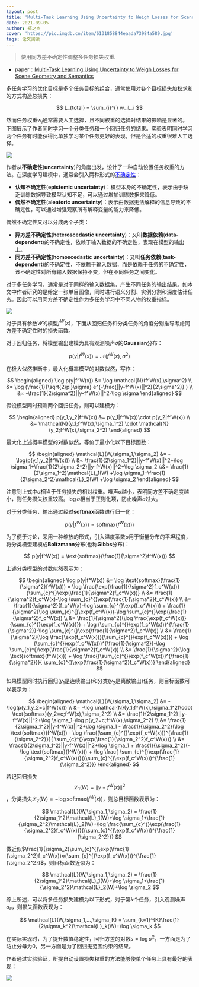 ```yaml
---
layout: post
title: 'Multi-Task Learning Using Uncertainty to Weigh Losses for Scene Geometry and Semantics'
date: 2021-09-05
author: 郑之杰
cover: 'https://pic.imgdb.cn/item/6131858844eaada73984a589.jpg'
tags: 论文阅读
---
```


> 使用同方差不确定性调整多任务损失权重.

- paper：[Multi-Task Learning Using Uncertainty to Weigh Losses for Scene Geometry and Semantics](https://arxiv.org/abs/1705.07115v3)

多任务学习的优化目标是多个任务目标的组合，通常使用对各个目标损失加权求和的方式构造总损失：

$$ L_{total} = \sum_{i}^{} w_iL_i $$

然而任务权重$w_i$通常需要人工选择，且不同权重的选择对结果的影响是显著的。下图展示了作者同时学习一个分类任务和一个回归任务的结果。实验表明同时学习两个任务有时能获得比单独学习某个任务更好的表现，但是合适的权重很难人工选择。

![](https://pic.imgdb.cn/item/61318aae44eaada7398e6ccc.jpg)

作者从**不确定性**(**uncertainty**)的角度出发，设计了一种自动设置任务权重的方法。在深度学习建模中，通常会引入两种形式的[<font color=blue>不确定性</font>](https://0809zheng.github.io/2022/08/02/uncertainty.html)：
- **认知不确定性**(**epistemic uncertainty**)：模型本身的不确定性，表示由于缺乏训练数据导致模型认知不足，可以通过增加训练数据来降低。
- **偶然不确定性**(**aleatoric uncertainty**)：表示由数据无法解释的信息导致的不确定性，可以通过增强观察所有解释变量的能力来降低。

偶然不确定性又可以分成两个子类：
- **异方差不确定性**(**heteroscedastic uncertainty**)：又叫**数据依赖**(**data-dependent**)的不确定性，依赖于输入数据的不确定性，表现在模型的输出上。
- **同方差不确定性**(**homoscedastic uncertainty**)：又叫**任务依赖**(**task-dependent**)的不确定性，不依赖于输入数据，而是依赖于任务的不确定性，该不确定性对所有输入数据保持不变，但在不同任务之间变化。

对于多任务学习，通常是对于同样的输入数据集，产生不同任务的输出结果。如本文中作者研究的是给定一张单目图像，同时进行语义分割、实例分割和深度估计任务。因此可以用同方差不确定性作为多任务学习中不同人物的权重指标。

![](https://pic.imgdb.cn/item/6131e4c244eaada7397b379e.jpg)

对于具有参数$W$的模型$f^W(x)$，下面从回归任务和分类任务的角度分别推导考虑同方差不确定性时的损失函数。

对于回归任务，将模型输出建模为具有观测噪声$\sigma$的**Gaussian**分布：

$$ p(y|f^W(x)) = \mathcal{N}(f^W(x),\sigma^2) $$

在极大似然推断中，最大化概率模型的对数似然，写作：

$$ \begin{aligned} \log p(y|f^W(x)) &= \log \mathcal{N}(f^W(x),\sigma^2) \\ &= \log (\frac{1}{\sqrt{2\pi}\sigma} e^{-\frac{||y-f^W(x)||^2}{2\sigma^2}} ) \\ &∝ -\frac{1}{2\sigma^2}||y-f^W(x)||^2-\log \sigma \end{aligned} $$

假设模型同时预测两个回归任务，则可以建模为：

$$ \begin{aligned} p(y_1,y_2|f^W(x)) &= p(y_1|f^W(x))\cdot p(y_2|f^W(x)) \\ &=  \mathcal{N}(y_1;f^W(x),\sigma_1^2) \cdot \mathcal{N}(y_2;f^W(x),\sigma_2^2) \end{aligned} $$

最大化上述概率模型的对数似然，等价于最小化以下目标函数：

$$ \begin{aligned} \mathcal{L}(W,\sigma_1,\sigma_2) &= -\log(p(y_1,y_2|f^W(x))) \\ &∝ \frac{1}{2\sigma_1^2}||y-f^W(x)||^2+\log \sigma_1+\frac{1}{2\sigma_2^2}||y-f^W(x)||^2+\log \sigma_2 \\&= \frac{1}{2\sigma_1^2}\mathcal{L}_1(W) +\log \sigma_1+\frac{1}{2\sigma_2^2}\mathcal{L}_2(W) +\log \sigma_2 \end{aligned} $$

注意到上式中$\sigma$相当于任务损失的相对权重。噪声$\sigma$越小，表明同方差不确定度越小，则任务损失权重较高。$\log \sigma$相当于正则化项，防止噪声$\sigma$过大。

对于分类任务，输出通过经过**softmax**函数进行归一化：

$$ p(y|f^W(x)) = \text{softmax}(f^W(x))) $$

为了便于讨论，采用一种缩放的形式，引入温度系数$\sigma$用于衡量分布的平坦程度，将分类模型建模成**Boltzmann**分布(也称**Gibbs**分布)：

$$ p(y|f^W(x)) = \text{softmax}(\frac{1}{\sigma^2}f^W(x))) $$

上述分类模型的对数似然表示为：

$$ \begin{aligned} \log p(y|f^W(x)) &= \log \text{softmax}(\frac{1}{\sigma^2}f^W(x)))  = \log \frac{\exp(\frac{1}{\sigma^2}f_c^W(x))}{\sum_{c}^{}\exp(\frac{1}{\sigma^2}f_c^W(x))} \\ &= \frac{1}{\sigma^2}f_c^W(x)-\log \sum_{c}^{}\exp(\frac{1}{\sigma^2}f_c^W(x)) \\ &= \frac{1}{\sigma^2}(f_c^W(x)-\log \sum_{c}^{}\exp(f_c^W(x))) + \frac{1}{\sigma^2}\log \sum_{c}^{}\exp(f_c^W(x))-\log \sum_{c}^{}\exp(\frac{1}{\sigma^2}f_c^W(x)) \\ &= \frac{1}{\sigma^2}(\log \frac{\exp(f_c^W(x))}{\sum_{c}^{}\exp(f_c^W(x))}) + \log (\sum_{c}^{}\exp(f_c^W(x)))^{\frac{1}{\sigma^2}}-\log \sum_{c}^{}\exp(\frac{1}{\sigma^2}f_c^W(x))  \\ &= \frac{1}{\sigma^2}(\log \frac{\exp(f_c^W(x))}{\sum_{c}^{}\exp(f_c^W(x))}) + \log (\sum_{c}^{}\exp(f_c^W(x)))^{\frac{1}{\sigma^2}}-\log \sum_{c}^{}\exp(\frac{1}{\sigma^2}f_c^W(x)) \\ &= \frac{1}{\sigma^2}(\log \text{softmax}(f^W(x))) + \log \frac{(\sum_{c}^{}\exp(f_c^W(x)))^{\frac{1}{\sigma^2}}}{ \sum_{c}^{}\exp(\frac{1}{\sigma^2}f_c^W(x))} \end{aligned} $$


如果模型同时执行回归($y_1$是连续输出)和分类($y_2$是离散输出)任务，则目标函数可以表示为：

$$ \begin{aligned} \mathcal{L}(W,\sigma_1,\sigma_2) &= -\log(p(y_1,y_2=c|f^W(x))) \\ &= -\log \mathcal{N}(y_1;f^W(x),\sigma_1^2)\cdot \text{softmax}(y_2=c;f^W(x),\sigma_2^2) \\ &=  \frac{1}{2\sigma_1^2}||y-f^W(x)||^2+\log \sigma_1-\log p(y_2=c;f^W(x),\sigma_2^2) \\ &= \frac{1}{2\sigma_1^2}||y-f^W(x)||^2+\log \sigma_1 - \frac{1}{\sigma_2^2}(\log \text{softmax}(f^W(x))) - \log \frac{(\sum_{c}^{}\exp(f_c^W(x)))^{\frac{1}{\sigma_2^2}}}{ \sum_{c}^{}\exp(\frac{1}{\sigma_2^2}f_c^W(x))} \\ &= \frac{1}{2\sigma_1^2}||y-f^W(x)||^2+\log \sigma_1 + \frac{1}{\sigma_2^2}(-\log \text{softmax}(f^W(x))) + \log \frac{ \sum_{c}^{}\exp(\frac{1}{\sigma_2^2}f_c^W(x))}{(\sum_{c}^{}\exp(f_c^W(x)))^{\frac{1}{\sigma_2^2}}} \end{aligned} $$

若记回归损失$$\mathcal{L}_1(W)=\|y-f^W(x)\|^2$$，分类损失$\mathcal{L}_2(W)=-\log \text{softmax}(f^W(x))$，则总目标函数表示为：

$$ \mathcal{L}(W,\sigma_1,\sigma_2) = \frac{1}{2\sigma_1^2}\mathcal{L}_1(W)+\log \sigma_1+\frac{1}{\sigma_2^2}\mathcal{L}_2(W)+\log \frac{\sum_{c}^{}\exp(\frac{1}{\sigma_2^2}f_c^W(x))}{(\sum_{c}^{}\exp(f_c^W(x)))^{\frac{1}{\sigma_2^2}}} $$

做近似$\frac{1}{\sigma_2}\sum_{c}^{}\exp(\frac{1}{\sigma_2^2}f_c^W(x))≈(\sum_{c}^{}\exp(f_c^W(x)))^{\frac{1}{\sigma_2^2}}$，则目标函数近似为：

$$ \mathcal{L}(W,\sigma_1,\sigma_2) = \frac{1}{2\sigma_1^2}\mathcal{L}_1(W)+\log \sigma_1+\frac{1}{\sigma_2^2}\mathcal{L}_2(W)+\log \sigma_2 $$

综上所述，可以将多任务损失建模为以下形式，对于第$k$个任务，引入观测噪声$\sigma_k$，则损失函数表现为：

$$ \mathcal{L}(W,\sigma_1,...,\sigma_K) = \sum_{k=1}^{K}\frac{1}{2\sigma_k^2}\mathcal{L}_k(W)+\log \sigma_k $$

在实际实现时，为了提升数值稳定性，回归方差的对数$s=\log \sigma^2$，一方面是为了防止分母为$0$，另一方面是为了回归无范围约束的结果。

作者通过实验验证，所提自动设置损失权重的方法能够使单个任务上具有最好的表现：

![](https://pic.imgdb.cn/item/61320e4644eaada739c071ef.jpg)